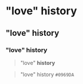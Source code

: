 # "love" history
## "love" history
### "love" history
> "love" **history**

> "love" history
`#0969DA`
